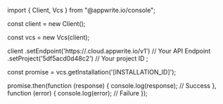 import { Client, Vcs } from "@appwrite.io/console";

const client = new Client();

const vcs = new Vcs(client);

client
    .setEndpoint('https://<REGION>.cloud.appwrite.io/v1') // Your API Endpoint
    .setProject('5df5acd0d48c2') // Your project ID
;

const promise = vcs.getInstallation('[INSTALLATION_ID]');

promise.then(function (response) {
    console.log(response); // Success
}, function (error) {
    console.log(error); // Failure
});